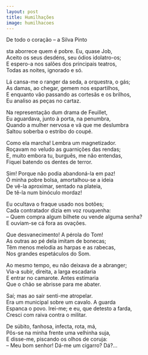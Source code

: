 ```yaml
---
layout: post
title: Humilhações
image: humilhacoes
---
```

De todo o coração – a Silva Pinto

<span class="caps" alt="E"></span>sta aborrece quem é pobre. Eu, quase Job,  
Aceito os seus desdéns, seu ódios idolatro-os;  
E espero-a nos salões dos principais teatros,  
Todas as noites, ignorado e só.  

Lá cansa-me o ranger da seda, a orquestra, o gás;  
As damas, ao chegar, gemem nos espartilhos,  
E enquanto vão passando as cortesãs e os brilhos,  
Eu analiso as peças no cartaz.  

Na representação dum drama de Feuillet,  
Eu aguardava, junto à porta, na penumbra,  
Quando a mulher nervosa e vã que me deslumbra  
Saltou soberba o estribo do coupé.  

Como ela marcha! Lembra um magnetizador.  
Roçavam no veludo as guarnições das rendas;  
E, muito embora tu, burguês, me não entendas,  
Fiquei batendo os dentes de terror.  

Sim! Porque não podia abandoná-la em paz!  
Ó minha pobre bolsa, amortalhou-se a ideia  
De vê-la aproximar, sentado na plateia,  
De tê-la num binóculo mordaz!  

Eu ocultava o fraque usado nos botões;  
Cada contratador dizia em voz rouquenha:  
– Quem compra algum bilhete ou vende alguma senha?  
E ouviam-se cá fora as ovações.  

Que desvanecimento! A pérola do Tom!  
As outras ao pé dela imitam de bonecas;  
Têm menos melodia as harpas e as rabecas,  
Nos grandes espetáculos do Som.  

Ao mesmo tempo, eu não deixava de a abranger;  
Via-a subir, direita, a larga escadaria  
E entrar no camarote. Antes estimaria  
Que o chão se abrisse para me abater.  

Saí; mas ao sair senti-me atropelar.  
Era um municipal sobre um cavalo. A guarda  
Espanca o povo. Irei-me; e eu, que detesto a farda,  
Cresci com raiva contra o militar.  

De súbito, fanhosa, infecta, rota, má,  
Pôs-se na minha frente uma velhinha suja,  
E disse-me, piscando os olhos de coruja:  
– Meu bom senhor! Dá-me um cigarro? Dá?...  